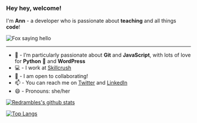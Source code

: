 ### Hey hey, welcome! 


I'm **Ann** - a developer who is passionate about **teaching** and all things **code**!

![Fox saying hello](https://media3.giphy.com/media/bcKmIWkUMCjVm/giphy.gif)

___

- 👯 - I’m particularly passionate about **Git** and **JavaScript**, with lots of love for **Python** 🐍 and **WordPress**
- 💻 - I work at [Skillcrush](https://skillcrush.com) 
- 💬 - I am open to collaborating!
- 📫 - You can reach me on [Twitter](https://twitter.com/redrambles) and [LinkedIn](https://www.linkedin.com/in/ann-cascarano-28877693/)
- 😄 - Pronouns: she/her


[![Redrambles's github stats](https://github-readme-stats.vercel.app/api?username=redrambles&hide=stars&count_private=true&show_icons=true&theme=tokyonight&hide_title=true&hide_rank=true)](https://github.com/redrambles/github-readme-stats)

[![Top Langs](https://github-readme-stats.vercel.app/api/top-langs/?username=anuraghazra&theme=tokyonight&layout=compact)](https://github.com/anuraghazra/github-readme-stats)

